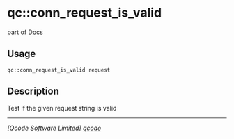 qc::conn_request_is_valid
=========================

part of [Docs](../index.md)

Usage
-----
`qc::conn_request_is_valid request`

Description
-----------
Test if the given request string is valid

----------------------------------
*[Qcode Software Limited] [qcode]*

[qcode]: http://www.qcode.co.uk "Qcode Software"